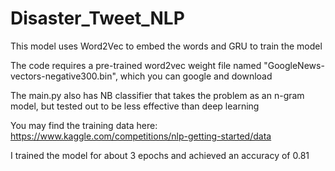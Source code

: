 # Disaster_Tweet_NLP

This model uses Word2Vec to embed the words and GRU to train the model

The code requires a pre-trained word2vec weight file named "GoogleNews-vectors-negative300.bin", which you can google and download

The main.py also has NB classifier that takes the problem as an n-gram model, but tested out to be less effective than deep learning

You may find the training data here:
https://www.kaggle.com/competitions/nlp-getting-started/data

I trained the model for about 3 epochs and achieved an accuracy of 0.81

